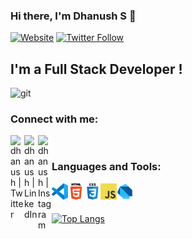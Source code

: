 ### Hi there, I'm Dhanush S  👋

[![Website](https://img.shields.io/website?label=dhanushsss&style=for-the-badge&url=https%3A%2F%2Fdhanushsss.github.io)](https://dhanushsss.github.io/)
[![Twitter Follow](https://img.shields.io/twitter/follow/Dhanush43094074?color=1DA1F2&logo=twitter&style=for-the-badge)](https://twitter.com/Dhanush43094074)

## I'm a Full Stack Developer !

![git](https://user-images.githubusercontent.com/51916493/104953501-872d9f00-59ec-11eb-8d0e-ccb476b24682.gif)

### Connect with me:

<img align="left"  alt="dhanush | Twitter" width="22px" src="https://cdn.jsdelivr.net/npm/simple-icons@v3/icons/twitter.svg" />
<img align="left" alt="dhanush | LinkedIn" width="22px" src="https://cdn.jsdelivr.net/npm/simple-icons@v3/icons/linkedin.svg" />
<img align="left" alt="dhanush | Instagram" width="22px" src="https://cdn.jsdelivr.net/npm/simple-icons@v3/icons/instagram.svg" />

<br />

### Languages and Tools:

<img align="left" alt="Visual Studio Code" width="26px" src="https://raw.githubusercontent.com/github/explore/80688e429a7d4ef2fca1e82350fe8e3517d3494d/topics/visual-studio-code/visual-studio-code.png" />
<img align="left" alt="HTML5" width="26px" src="https://raw.githubusercontent.com/github/explore/80688e429a7d4ef2fca1e82350fe8e3517d3494d/topics/html/html.png" />
<img align="left" alt="CSS3" width="26px" src="https://raw.githubusercontent.com/github/explore/80688e429a7d4ef2fca1e82350fe8e3517d3494d/topics/css/css.png" />
<img align="left" alt="JavaScript" width="26px" src="https://raw.githubusercontent.com/github/explore/80688e429a7d4ef2fca1e82350fe8e3517d3494d/topics/javascript/javascript.png" />

<img align="left" alt="Dart" width="26px" src="https://raw.githubusercontent.com/github/explore/80688e429a7d4ef2fca1e82350fe8e3517d3494d/topics/dart/dart.png" />

<br />
<br />

[![Top Langs](https://github-readme-stats.vercel.app/api/top-langs/?username=dhanushsss&layout=compact)](https://github.com/dhanushsss/github-readme-stats)





